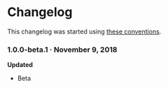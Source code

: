 # Changelog

This changelog was started using [these conventions](http://keepachangelog.com/).

### 1.0.0-beta.1 · November 9, 2018
**Updated**
* Beta
